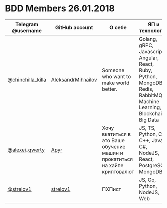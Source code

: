BDD Members 26.01.2018
======================

| Telegram @username | GitHub account | О себе | ЯП и технологии | Репозиторий |
|--------------------|----------------|--------|-----------------|-------------|
| [@chinchilla_killa](https://t.me/chinchilla_killa) | [AleksandrMihhailov](https://github.com/AleksandrMihhailov) | Someone who want to make world better. | Golang, gRPC, Javascript, Angular, React, Ruby, Python, MongoDB, Redis, RabbitMQ, Machine Learning, Blockchain, Big Data | - |
| [@alexei_qwerty](https://t.me/alexei_qwerty) | [Apyr](https://github.com/Apyr) | Хочу вкатиться в это Ваше обучение машин и прокатиться на хайпе криптовалют | JS, TS, Python, C, C++, Java, C#, NodeJS, React, PostgreSQL, MongoDB | - |
| [@strelov1](https://t.me/strelov1) | [strelov1](https://github.com/strelov1) | ПХПист  | JS, Go, Python, NodeJS, Web | - |
